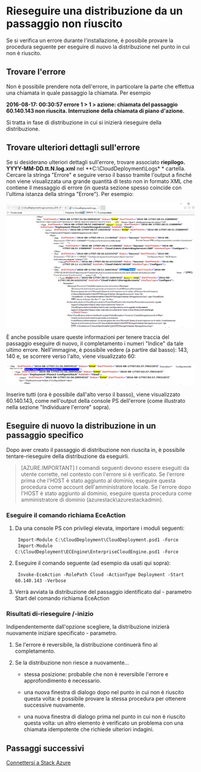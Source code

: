 <properties
    pageTitle="Rieseguire una distribuzione da un passaggio non riuscito | Microsoft Azure"
    description="Se si verifica un errore durante l'installazione, è possibile provare la procedura seguente per eseguire di nuovo la distribuzione nel punto in cui non è riuscito."
    services="azure-stack"
    documentationCenter=""
    authors="ErikjeMS"
    manager="byronr"
    editor=""/>

<tags
    ms.service="azure-stack"
    ms.workload="na"
    ms.tgt_pltfrm="na"
    ms.devlang="na"
    ms.topic="get-started-article"
    ms.date="09/26/2016"
    ms.author="erikje"/>
    
# <a name="rerun-a-deployment-from-a-failed-step"></a>Rieseguire una distribuzione da un passaggio non riuscito
  
Se si verifica un errore durante l'installazione, è possibile provare la procedura seguente per eseguire di nuovo la distribuzione nel punto in cui non è riuscito.

## <a name="find-the-failure"></a>Trovare l'errore

Non è possibile prendere nota dell'errore, in particolare la parte che effettua una chiamata in quale passaggio la chiamata. Per esempio

**2016-08-17: 00:30:57 errore 1 > 1 > azione: chiamata del passaggio 60.140.143 non riuscita. Interruzione della chiamata di piano d'azione.**

Si tratta in fase di distribuzione in cui si inizierà rieseguire della distribuzione.

## <a name="find-more-detail-on-the-failure"></a>Trovare ulteriori dettagli sull'errore

Se si desiderano ulteriori dettagli sull'errore, trovare associato **riepilogo. YYYY-MM-DD.tt.N.log.xml** nel **C:\CloudDeployment\Logs\* * cartella.
Cercare la stringa "Errore" e seguire verso il basso tramite l'output a finché non viene visualizzata una grande quantità di testo non in formato XML che contiene il messaggio di errore (in questa sezione spesso coincide con l'ultima istanza della stringa "Errore"). Per esempio:

![Esempio di errore](media/azure-stack-rerun-deploy/image01.png)

È anche possibile usare queste informazioni per tenere traccia del passaggio eseguire di nuovo, il completamento i numeri "Indice" da tale ultimo errore. Nell'immagine, è possibile vedere (a partire dal basso): 143, 140 e, se scorrere verso l'alto, viene visualizzato 60:

![Esempio di errore](media/azure-stack-rerun-deploy/image02.png)

Inserire tutti (ora è possibile dall'alto verso il basso), viene visualizzato 60.140.143, come nell'output della console PS dell'errore (come illustrato nella sezione "Individuare l'errore" sopra).

## <a name="rerun-the-deployment-at-a-specific-step"></a>Eseguire di nuovo la distribuzione in un passaggio specifico

Dopo aver creato il passaggio di distribuzione non riuscita in, è possibile tentare-rieseguire della distribuzione da eseguirli.

> [AZURE.IMPORTANT] I comandi seguenti devono essere eseguiti da utente corrette, nel contesto con l'errore si è verificato. Se l'errore prima che l'HOST è stato aggiunto al dominio, eseguire questa procedura come account dell'amministratore locale. Se l'errore dopo l'HOST è stato aggiunto al dominio, eseguire questa procedura come amministratore di dominio (azurestack\azurestackadmin).

### <a name="execute-the-invoke-eceaction-command"></a>Eseguire il comando richiama EceAction

1. Da una console PS con privilegi elevata, importare i moduli seguenti:

        Import-Module C:\CloudDeployment\CloudDeployment.psd1 -Force
        Import-Module C:\CloudDeployment\ECEngine\EnterpriseCloudEngine.psd1 -Force 

2. Eseguire il comando seguente (ad esempio da usati qui sopra):

        Invoke-EceAction -RolePath Cloud -ActionType Deployment -Start 60.140.143 -Verbose

3.  Verrà avviata la distribuzione del passaggio identificato dal - parametro Start del comando richiama EceAction

### <a name="results-of-a--rerun-start"></a>Risultati di-rieseguire /-inizio

Indipendentemente dall'opzione scegliere, la distribuzione inizierà nuovamente iniziare specificato - parametro.

1.  Se l'errore è reversibile, la distribuzione continuerà fino al completamento.

2.  Se la distribuzione non riesce a nuovamente...
    
    - stessa posizione: probabile che non è reversibile l'errore e approfondimento è necessario.

    - una nuova finestra di dialogo dopo nel punto in cui non è riuscito questa volta: è possibile provare la stessa procedura per ottenere successive nuovamente.

    - una nuova finestra di dialogo prima nel punto in cui non è riuscito questa volta: un altro elemento è verificato un problema con una chiamata idempotente che richiede ulteriori indagini.

## <a name="next-steps"></a>Passaggi successivi

[Connettersi a Stack Azure](azure-stack-connect-azure-stack.md)








